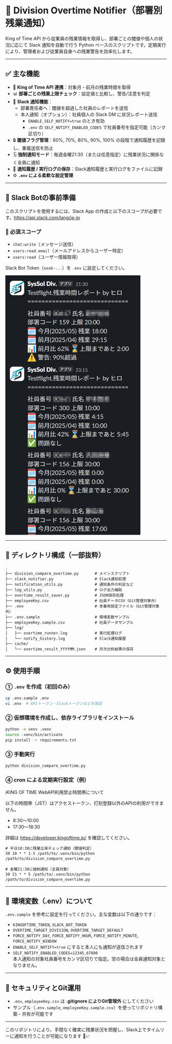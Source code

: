 # 🚨 Division Overtime Notifier（部署別残業通知）

 King of Time API から従業員の残業情報を取得し、部署ごとの閾値や個人の状況に応じて Slack 通知を自動で行う Python ベースのスクリプトです。定期実行により、管理者および従業員自身への残業警告を効率化します。

---

## ✅ 主な機能

- 🔁 **King of Time API 連携**：対象月・前月の残業時間を取得
- 📊 **部署ごとの残業上限チェック**：設定値と比較し、警告/注意を判定
- 📣 **Slack 通知機能**：
  - 部署責任者へ：閾値を超過した社員のレポートを送信
  - 本人通知（オプション）：社員個人の Slack DM に状況レポート送信  
    - `ENABLE_SELF_NOTIFY=true` のとき有効  
    - `.env` の `SELF_NOTIFY_ENABLED_CODES` で社員番号を指定可能（カンマ区切り）
- 🔒 **閾値フラグ管理**：60%, 70%, 80%, 90%, 100% の段階で通知履歴を記録し、重複送信を防止
- 🗓️ **強制通知モード**：毎週金曜21:30（または任意指定）に残業状況に関係なく全員に通知
- 🧾 **通知履歴 / 実行ログの保存**：Slack通知履歴と実行ログをファイルに記録
- ⚙️ **`.env` による柔軟な設定管理**

---

## 💼 Slack Botの事前準備

このスクリプトを使用するには、Slack App の作成と以下のスコープが必要です。https://api.slack.com/lang/ja-jp

### 📌 必須スコープ
- `chat:write`（メッセージ送信）
- `users:read.email`（メールアドレスからユーザー特定）
- `users:read`（ユーザー情報取得）

Slack Bot Token（`xoxb-...`）を `.env` に設定してください。

![Slack通知例](slack.png)

---

## 📂 ディレクトリ構成（一部抜粋）

```
.
├── division_compare_overtime.py       # メインスクリプト
├── slack_notifier.py                  # Slack通知処理
├── notification_utils.py              # 通知条件の判定など
├── log_utils.py                       # ログ出力補助
├── overtime_result_saver.py           # JSON保存処理
├── employeeKey.csv                    # 社員データCSV（Git管理対象外）
├── .env                               # 本番用設定ファイル（Git管理対象外）
├── .env.sample                        # 環境変数サンプル
├── employeeKey.sample.csv             # 社員データサンプル
├── log/
│   ├── overtime_runner.log            # 実行処理ログ
│   └── notify_history.log             # Slack通知履歴
├── cache/
│   └── overtime_result_YYYYMM.json    # 月次分析結果の保存
```

---

## ⚙️ 使用手順

### ① `.env` を作成（初回のみ）
```bash
cp .env.sample .env
vi .env  # APIトークン・Slackトークンなどを設定
```

### ② 仮想環境を作成し、依存ライブラリをインストール
```bash
python -m venv .venv
source .venv/bin/activate
pip install -r requirements.txt
```

### ③ 手動実行
```bash
python division_compare_overtime.py
```

### ④ cron による定期実行設定（例）

ℹ️KING OF TIME WebAPI利用禁止時間帯について

以下の時間帯（JST）はアクセストークン、打刻登録以外のAPIの利用ができません。
- 8:30～10:00
- 17:30～18:30

詳細は https://developer.kingoftime.jp/ を確認してください。

```cron
# 平日10:30に残業比率チェック通知（閾値判定）
30 10 * * 1-5 /path/to/.venv/bin/python /path/to/division_compare_overtime.py

# 金曜21:30に強制通知（全員対象）
30 21 * * 5 /path/to/.venv/bin/python /path/to/division_compare_overtime.py
```

---

## 📄 環境変数（.env）について

`.env.sample` を参考に設定を行ってください。主な変数は以下の通りです：

- `KINGOFTIME_TOKEN`, `SLACK_BOT_TOKEN`
- `OVERTIME_TARGET_DIVISION`, `OVERTIME_TARGET_DEFAULT`
- `FORCE_NOTIFY_DAY`, `FORCE_NOTIFY_HOUR`, `FORCE_NOTIFY_MINUTE`, `FORCE_NOTIFY_WINDOW`
- `ENABLE_SELF_NOTIFY=true` にすると本人にも通知が送信されます
- `SELF_NOTIFY_ENABLED_CODES=12345,67890`  
   本人通知の対象社員番号をカンマ区切りで指定。空の場合は全員通知対象となりません。

---

## 🔐 セキュリティとGit運用

- `.env`, `employeeKey.csv` は **.gitignore によりGit管理外** にしてください
- サンプル（`.env.sample`, `employeeKey.sample.csv`）を使ってリポジトリ構築・共有が可能です

---

このリポジトリにより、手間なく確実に残業状況を把握し、Slack上でタイムリーに通知を行うことが可能になります 💬📈
